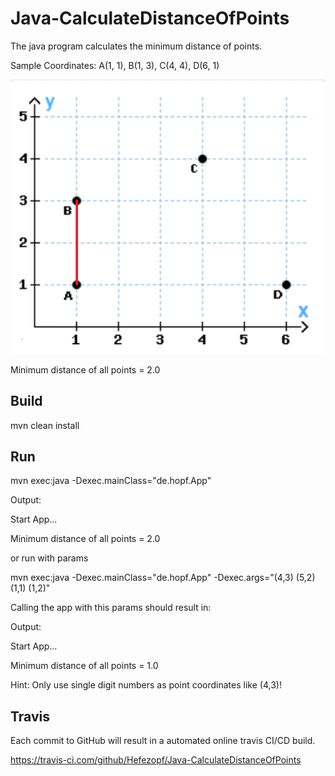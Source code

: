 # Java-CalculateDistanceOfPoints

The java program calculates the minimum distance of points.

Sample Coordinates: A(1, 1), B(1, 3), C(4, 4), D(6, 1) 

![Coordinates](src/main/resources/Coordinates.png "Coordinates")

Minimum distance of all points = 2.0


## Build

mvn clean install


## Run

mvn exec:java -Dexec.mainClass="de.hopf.App"

Output:

Start App...

Minimum distance of all points = 2.0

or run with params

mvn exec:java -Dexec.mainClass="de.hopf.App" -Dexec.args="(4,3) (5,2) (1,1) (1,2)"

Calling the app with this params should result in:
 
Output:

Start App...

Minimum distance of all points = 1.0

Hint: Only use single digit numbers as point coordinates like (4,3)!


## Travis

Each commit to GitHub will result in a automated online travis CI/CD build.

https://travis-ci.com/github/Hefezopf/Java-CalculateDistanceOfPoints
